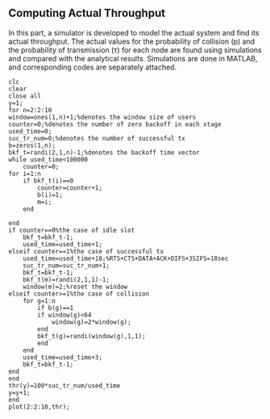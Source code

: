 ## Computing Actual Throughput

In this part, a simulator is developed to model the actual system and find its actual throughput. The actual values for the probability of collision (p) and the probability of transmission (τ) for each node are found using simulations and compared with the analytical results. Simulations are done in MATLAB, and corresponding codes are separately attached.

    clc
    clear
    close all
    y=1;
    for n=2:2:10
    window=ones(1,n)+1;%denotes the window size of users    
    counter=0;%denotes the number of zero backoff in each stage
    used_time=0;
    suc_tr_num=0;%denotes the number of successful tx
    b=zeros(1,n);
    bkf_t=randi(2,1,n)-1;%denotes the backoff time vector
    while used_time<100000
        counter=0;
    for i=1:n
        if bkf_t(i)==0
            counter=counter+1;
            b(i)=1;
            m=i;
        end
    
    end
    if counter==0%the case of idle slot
        bkf_t=bkf_t-1;
        used_time=used_time+1;
    elseif counter==1%the case of successful tx
        used_time=used_time+18;%RTS+CTS+DATA+ACK+DIFS+3SIFS=18sec
        suc_tr_num=suc_tr_num+1;
        bkf_t=bkf_t-1;
        bkf_t(m)=randi(2,1,1)-1;
        window(m)=2;%reset the window
    elseif counter>=1%the case of collision
        for g=1:n
            if b(g)==1
            if window(g)<64
                window(g)=2*window(g);    
            end
            bkf_t(g)=randi(window(g),1,1);
            end
        end
        used_time=used_time+3;
        bkf_t=bkf_t-1;
    end
    end
    thr(y)=100*suc_tr_num/used_time
    y=y+1;
    end
    plot(2:2:10,thr);
